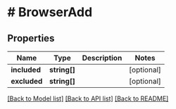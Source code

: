 # # BrowserAdd

## Properties

Name | Type | Description | Notes
------------ | ------------- | ------------- | -------------
**included** | **string[]** |  | [optional] 
**excluded** | **string[]** |  | [optional] 

[[Back to Model list]](../../README.md#documentation-for-models) [[Back to API list]](../../README.md#documentation-for-api-endpoints) [[Back to README]](../../README.md)


